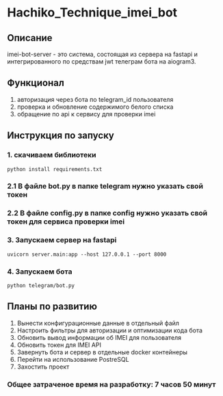 # Hachiko_Technique_imei_bot

## Описание

imei-bot-server - это система, состоящая из сервера на fastapi и интегрированного по средствам jwt телеграм бота на aiogram3. 

## Функционал
 
1. авторизация через бота по telegram_id пользователя
2. проверка и обновление содержимого белого списка
3. обращение по api к сервису для проверки imei

## Инструкция по запуску

### 1. скачиваем библиотеки
```
python install requirements.txt
```
### 2.1 В файле bot.py в папке telegram нужно указать свой токен
### 2.2 В файле config.py в папке config нужно указать свой токен для сервиса проверки imei

### 3. Запускаем сервер на fastapi
```
uvicorn server.main:app --host 127.0.0.1 --port 8000  
```
### 4. Запускаем бота
```
python telegram/bot.py
```

## Планы по развитию
1. Вынести конфигурационные данные в отдельный файл
2. Настроить фильтры для авторизации и оптимизации кода бота
3. Обновить вывод информации об IMEI для пользователя
3. Обновить токен для IMEI API
4. Завернуть бота и сервер в отдельные docker контейнеры
5. Перейти на использование PostreSQL
6. Захостить проект

### Общее затраченое время на разработку: 7 часов 50 минут